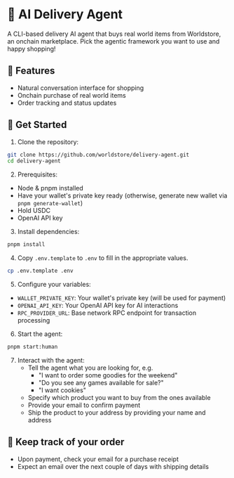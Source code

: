 # 🤖 AI Delivery Agent

A CLI-based delivery AI agent that buys real world items from Worldstore, an onchain marketplace. Pick the agentic framework you want to use and happy shopping!

## 🌟 Features

- Natural conversation interface for shopping
- Onchain purchase of real world items
- Order tracking and status updates

## 🚀 Get Started

1. Clone the repository:

```bash
git clone https://github.com/worldstore/delivery-agent.git
cd delivery-agent
```

2. Prerequisites:

- Node & pnpm installed
- Have your wallet's private key ready (otherwise, generate new wallet via `pnpm generate-wallet`)
- Hold USDC
- OpenAI API key

3. Install dependencies:

```bash
pnpm install
```

4. Copy `.env.template` to `.env` to fill in the appropriate values.

```bash
cp .env.template .env
```

5. Configure your variables:

- `WALLET_PRIVATE_KEY`: Your wallet's private key (will be used for payment)
- `OPENAI_API_KEY`: Your OpenAI API key for AI interactions
- `RPC_PROVIDER_URL`: Base network RPC endpoint for transaction processing

6. Start the agent:

```bash
pnpm start:human
```

7. Interact with the agent:
   - Tell the agent what you are looking for, e.g.
     - "I want to order some goodies for the weekend"
     - "Do you see any games available for sale?"
     - "I want cookies"
   - Specify which product you want to buy from the ones available
   - Provide your email to confirm payment
   - Ship the product to your address by providing your name and address

## 🚀 Keep track of your order

- Upon payment, check your email for a purchase receipt
- Expect an email over the next couple of days with shipping details
